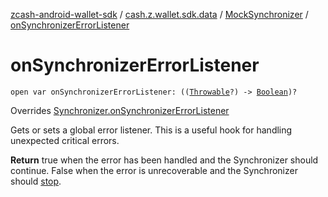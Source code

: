 [zcash-android-wallet-sdk](../../index.md) / [cash.z.wallet.sdk.data](../index.md) / [MockSynchronizer](index.md) / [onSynchronizerErrorListener](./on-synchronizer-error-listener.md)

# onSynchronizerErrorListener

`open var onSynchronizerErrorListener: ((`[`Throwable`](https://kotlinlang.org/api/latest/jvm/stdlib/kotlin/-throwable/index.html)`?) -> `[`Boolean`](https://kotlinlang.org/api/latest/jvm/stdlib/kotlin/-boolean/index.html)`)?`

Overrides [Synchronizer.onSynchronizerErrorListener](../-synchronizer/on-synchronizer-error-listener.md)

Gets or sets a global error listener. This is a useful hook for handling unexpected critical errors.

**Return**
true when the error has been handled and the Synchronizer should continue. False when the error is
unrecoverable and the Synchronizer should [stop](../-synchronizer/stop.md).

